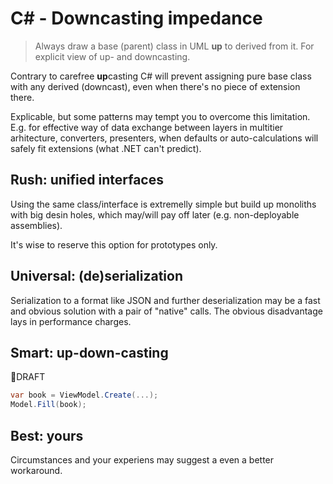 # C# - Downcasting impedance

> Always draw a base (parent) class in UML **up** to derived from it. For explicit view of up- and downcasting.

Contrary to carefree **up**casting C# will prevent assigning pure base class with any derived (downcast), even when there's no piece of extension there.

Explicable, but some patterns may tempt you to overcome this limitation. E.g. for effective way of data exchange between layers in multitier arhitecture, converters, presenters, when defaults or auto-calculations will safely fit extensions (what .NET can't predict).

## Rush: unified interfaces

Using the same class/interface is extremelly simple but build up monoliths with big desin holes, which may/will pay off later (e.g. non-deployable assemblies).

It's wise to reserve this option for prototypes only.

## Universal: (de)serialization

Serialization to a format like JSON and further deserialization may be a fast and obvious solution with a pair of "native" calls. The obvious disadvantage lays in performance charges.

## Smart: up-down-casting

🚧DRAFT
```csharp
var book = ViewModel.Create(...);
Model.Fill(book);

```

## Best: yours

Circumstances and your experiens may suggest a even a better workaround.
